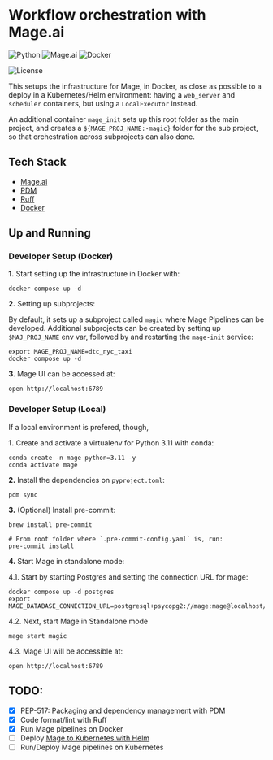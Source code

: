 # Workflow orchestration with Mage.ai

![Python](https://img.shields.io/badge/Python-3.12_|_3.11_|_3.10-4B8BBE.svg?style=flat&logo=python&logoColor=FFD43B&labelColor=306998)
![Mage.ai](https://img.shields.io/badge/Mage.ai-0.9-111113?style=flat&logoColor=white&labelColor=111113)
![Docker](https://img.shields.io/badge/Docker-329DEE?style=flat&logo=docker&logoColor=white&labelColor=329DEE)

![License](https://img.shields.io/badge/license-CC--BY--SA--4.0-31393F?style=flat&logo=creativecommons&logoColor=black&labelColor=white)

This setups the infrastructure for Mage, in Docker, as close as possible to a deploy in a Kubernetes/Helm environment: having a `web_server` and `scheduler` containers, but using a `LocalExecutor` instead.

An additional container `mage_init` sets up this root folder as the main project, and creates a `${MAGE_PROJ_NAME:-magic}` folder for the sub project, so that orchestration across subprojects can also done.

## Tech Stack
- [Mage.ai](https://docs.mage.ai/getting-started/setup)
- [PDM](https://pdm-project.org/latest/usage/dependency/)
- [Ruff](https://docs.astral.sh/ruff/configuration/)
- [Docker](https://docs.docker.com/get-docker/)

## Up and Running

### Developer Setup (Docker)

**1.** Start setting up the infrastructure in Docker with:
```shell
docker compose up -d
```

**2.** Setting up subprojects:

By default, it sets up a subproject called `magic` where Mage Pipelines can be developed. Additional subprojects can be created by setting up `$MAJ_PROJ_NAME` env var,  followed by and restarting the `mage-init` service: 

```shell
export MAGE_PROJ_NAME=dtc_nyc_taxi
docker compose up -d
```

**3.** Mage UI can be accessed at:
```shell
open http://localhost:6789
```

### Developer Setup (Local)

If a local environment is prefered, though,

**1.** Create and activate a virtualenv for Python 3.11 with conda:
```shell
conda create -n mage python=3.11 -y
conda activate mage
```

**2.** Install the dependencies on `pyproject.toml`:
```shell
pdm sync
```

**3.** (Optional) Install pre-commit:
```shell
brew install pre-commit

# From root folder where `.pre-commit-config.yaml` is, run:
pre-commit install
```

**4.** Start Mage in standalone mode:

4.1. Start by starting Postgres and setting the connection URL for mage:
```shell
docker compose up -d postgres
export MAGE_DATABASE_CONNECTION_URL=postgresql+psycopg2://mage:mage@localhost/mage 
```

4.2. Next, start Mage in Standalone mode
```shell
mage start magic
```

4.3. Mage UI will be accessible at:
```shell
open http://localhost:6789
```

## TODO:
- [x] PEP-517: Packaging and dependency management with PDM
- [x] Code format/lint with Ruff
- [x] Run Mage pipelines on Docker
- [ ] Deploy [Mage to Kubernetes with Helm](https://docs.mage.ai/production/deploying-to-cloud/using-helm)
- [ ] Run/Deploy Mage pipelines on Kubernetes